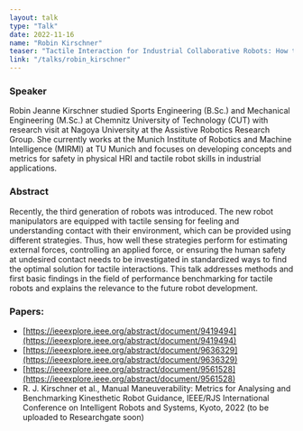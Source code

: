 ```yaml
---
layout: talk
type: "Talk"
date: 2022-11-16
name: "Robin Kirschner"
teaser: "Tactile Interaction for Industrial Collaborative Robots: How to measure the robot technology readiness"
link: "/talks/robin_kirschner"
---
```


### Speaker 
Robin Jeanne Kirschner studied Sports Engineering (B.Sc.) and Mechanical Engineering (M.Sc.) at Chemnitz University of Technology (CUT) with research visit at Nagoya University at the Assistive Robotics Research Group. She currently works at the  Munich Institute of Robotics and Machine Intelligence (MIRMI) at TU Munich and focuses on developing concepts and metrics for safety in physical HRI and tactile robot skills in industrial applications.

### Abstract 
Recently, the third generation of robots was introduced. The new robot manipulators are equipped with tactile sensing for feeling and understanding contact with their environment, which can be provided using different strategies. Thus, how well these strategies perform for estimating external forces, controlling an applied force, or ensuring the human safety at undesired contact needs to be investigated in standardized ways to find the optimal solution for tactile interactions. This talk addresses methods and first basic findings in the field of performance benchmarking for tactile robots and explains the relevance to the future robot development.

### Papers:
- [https://ieeexplore.ieee.org/abstract/document/9419494](https://ieeexplore.ieee.org/abstract/document/9419494)
- [https://ieeexplore.ieee.org/abstract/document/9636329](https://ieeexplore.ieee.org/abstract/document/9636329)
- [https://ieeexplore.ieee.org/abstract/document/9561528](https://ieeexplore.ieee.org/abstract/document/9561528)
- R. J. Kirschner et al., Manual Maneuverability: Metrics for Analysing and Benchmarking Kinesthetic Robot Guidance, IEEE/RJS  International Conference on Intelligent Robots and Systems, Kyoto, 2022 (to be uploaded to Researchgate soon)



